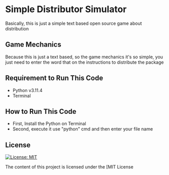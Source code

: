 # Simple Distributor Simulator
Basically, this is just a simple text based open source game about distribution

## Game Mechanics
Because this is just a text based, so the game mechanics it's so simple, you just need to enter the word that on the instructions to distribute the package

## Requirement to Run This Code
- Python v3.11.4
- Terminal

## How to Run This Code
- First, Install the Python on Terminal
- Second, execute it use "python" cmd and then enter your file name

## License

[![License: MIT](https://img.shields.io/badge/License-MIT-yellow.svg)](https://opensource.org/licenses/MIT)

The content of this project is licensed under the [MIT License
